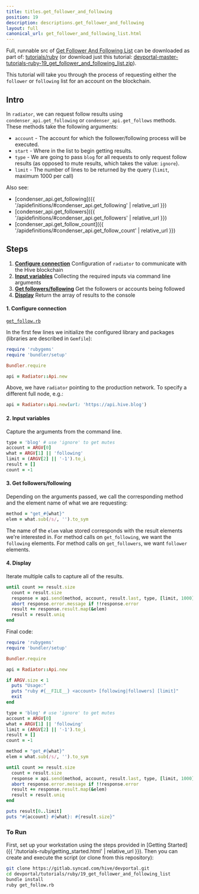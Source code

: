 ```yaml
---
title: titles.get_follower_and_following
position: 19
description: descriptions.get_follower_and_following
layout: full
canonical_url: get_follower_and_following_list.html
---
```

Full, runnable src of [Get Follower And Following List](https://gitlab.syncad.com/hive/devportal/-/tree/master/tutorials/ruby/19_get_follower_and_following_list) can be downloaded as part of: [tutorials/ruby](https://gitlab.syncad.com/hive/devportal/-/tree/master/tutorials/ruby) (or download just this tutorial: [devportal-master-tutorials-ruby-19_get_follower_and_following_list.zip](https://gitlab.syncad.com/hive/devportal/-/archive/master/devportal-master.zip?path=tutorials/ruby/19_get_follower_and_following_list)).

This tutorial will take you through the process of requesting either the `follower` or `following` list for an account on the blockchain.

## Intro

In `radiator`, we can request follow results using `condenser_api.get_following` or `condenser_api.get_follows` methods.  These methods take the following arguments:

* `account` - The account for which the follower/following process will be executed.
* `start` - Where in the list to begin getting results.
* `type` - We are going to pass `blog` for all requests to only request follow results (as opposed to mute results, which takes the value: `ignore`).
* `limit` - The number of lines to be returned by the query (`limit`, maximum 1000 per call)

Also see:
* [condenser_api.get_following]({{ '/apidefinitions/#condenser_api.get_following' | relative_url }})
* [condenser_api.get_followers]({{ '/apidefinitions/#condenser_api.get_followers' | relative_url }})
* [condenser_api.get_follow_count]({{ '/apidefinitions/#condenser_api.get_follow_count' | relative_url }})

## Steps

1.  [**Configure connection**](#connection) Configuration of `radiator` to communicate with the Hive blockchain
2.  [**Input variables**](#input) Collecting the required inputs via command line arguments
3.  [**Get followers/following**](#query) Get the followers or accounts being followed
4.  [**Display**](#display) Return the array of results to the console

#### 1. Configure connection<a name="connection"></a>

[`get_follow.rb`](https://gitlab.syncad.com/hive/devportal/-/blob/master/tutorials/ruby/19_get_follower_and_following_list/get_follow.rb)

In the first few lines we initialize the configured library and packages (libraries are described in `Gemfile`):

```ruby
require 'rubygems'
require 'bundler/setup'

Bundler.require

api = Radiator::Api.new
```

Above, we have `radiator` pointing to the production network.  To specify a different full node, e.g.:

```ruby
api = Radiator::Api.new(url: 'https://api.hive.blog')
```

#### 2. Input variables<a name="input"></a>

Capture the arguments from the command line.

```ruby
type = 'blog' # use 'ignore' to get mutes
account = ARGV[0]
what = ARGV[1] || 'following'
limit = (ARGV[2] || '-1').to_i
result = []
count = -1
```

#### 3. Get followers/following<a name="query"></a>

Depending on the arguments passed, we call the corresponding method and the element name of what we are requesting:

```ruby
method = "get_#{what}"
elem = what.sub(/s/, '').to_sym
```

The name of the `elem` value stored corresponds with the result elements we're interested in.  For method calls on `get_following`, we want the `following` elements.  For method calls on `get_followers`, we want `follower` elements.

#### 4. Display<a name="display"></a>

Iterate multiple calls to capture all of the results.

```ruby
until count >= result.size
  count = result.size
  response = api.send(method, account, result.last, type, [limit, 1000].max)
  abort response.error.message if !!response.error
  result += response.result.map(&elem)
  result = result.uniq
end
```

Final code:

```ruby
require 'rubygems'
require 'bundler/setup'

Bundler.require

api = Radiator::Api.new

if ARGV.size < 1
  puts "Usage:"
  puts "ruby #{__FILE__} <account> [following|followers] [limit]"
  exit
end

type = 'blog' # use 'ignore' to get mutes
account = ARGV[0]
what = ARGV[1] || 'following'
limit = (ARGV[2] || '-1').to_i
result = []
count = -1

method = "get_#{what}"
elem = what.sub(/s/, '').to_sym

until count >= result.size
  count = result.size
  response = api.send(method, account, result.last, type, [limit, 1000].max)
  abort response.error.message if !!response.error
  result += response.result.map(&elem)
  result = result.uniq
end

puts result[0..limit]
puts "#{account} #{what}: #{result.size}"

```

### To Run

First, set up your workstation using the steps provided in [Getting Started]({{ '/tutorials-ruby/getting_started.html' | relative_url }}).  Then you can create and execute the script (or clone from this repository):

```bash
git clone https://gitlab.syncad.com/hive/devportal.git
cd devportal/tutorials/ruby/19_get_follower_and_following_list
bundle install
ruby get_follow.rb
```
